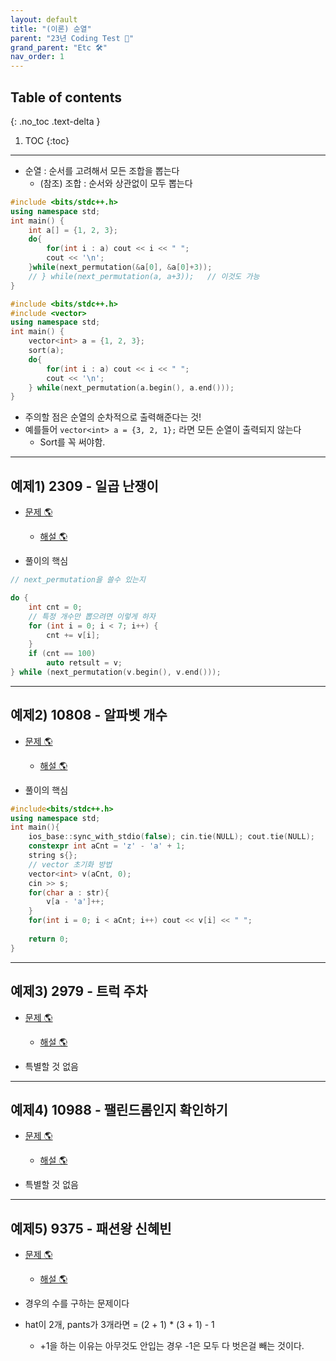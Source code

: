 ```yaml
---
layout: default
title: "(이론) 순열"
parent: "23년 Coding Test 😤"
grand_parent: "Etc 🛠"
nav_order: 1
---
```


## Table of contents
{: .no_toc .text-delta }

1. TOC
{:toc}

---

* 순열 : 순서를 고려해서 모든 조합을 뽑는다
    * (참조) 조합 : 순서와 상관없이 모두 뽑는다

```cpp
#include <bits/stdc++.h>
using namespace std;
int main() {
    int a[] = {1, 2, 3};
    do{
        for(int i : a) cout << i << " ";
        cout << '\n';
    }while(next_permutation(&a[0], &a[0]+3));
    // } while(next_permutation(a, a+3));   // 이것도 가능
}
```

```cpp
#include <bits/stdc++.h>
#include <vector>
using namespace std;
int main() {
    vector<int> a = {1, 2, 3};
    sort(a);
    do{
        for(int i : a) cout << i << " ";
        cout << '\n';
    } while(next_permutation(a.begin(), a.end()));
}
```

* 주의할 점은 순열의 순차적으로 출력해준다는 것!
* 예를들어 `vector<int> a = {3, 2, 1};` 라면 모든 순열이 출력되지 않는다
    * Sort를 꼭 써야함.

---

## 예제1) 2309 - 일곱 난쟁이

* [문제 🌎](https://www.acmicpc.net/problem/2309)
    * [해설 🌎](https://www.acmicpc.net/source/share/5cbef80aaad4484a8c3ea73bebf2c0ab)

* 풀이의 핵심

```cpp
// next_permutation을 쓸수 있는지

do {
    int cnt = 0;
    // 특정 개수만 뽑으려면 이렇게 하자
    for (int i = 0; i < 7; i++) {
        cnt += v[i];
    }
    if (cnt == 100)
        auto retsult = v;
} while (next_permutation(v.begin(), v.end()));
```

---

## 예제2) 10808 - 알파벳 개수

* [문제 🌎](https://www.acmicpc.net/problem/10808)
    * [해설 🌎](https://www.acmicpc.net/source/share/1a1898996c8542889b32b4c1b2498dd0)

* 풀이의 핵심

```cpp
#include<bits/stdc++.h>
using namespace std;  
int main(){
    ios_base::sync_with_stdio(false); cin.tie(NULL); cout.tie(NULL);
    constexpr int aCnt = 'z' - 'a' + 1;
    string s{};
    // vector 초기화 방법
    vector<int> v(aCnt, 0);
    cin >> s; 
    for(char a : str){
    	v[a - 'a']++;
	}
	for(int i = 0; i < aCnt; i++) cout << v[i] << " ";
	 
	return 0; 
}
```

---

## 예제3) 2979 - 트럭 주차

* [문제 🌎](https://www.acmicpc.net/problem/2979)
    * [해설 🌎](https://www.acmicpc.net/source/share/4e97e76bb0dd438fba134d0aada1c531)

* 특별할 것 없음 

---

## 예제4) 10988 - 팰린드롬인지 확인하기

* [문제 🌎](https://www.acmicpc.net/problem/10988)
    * [해설 🌎](https://www.acmicpc.net/source/share/c7b230ec84bf4153a125b858a5ef77e2)

* 특별할 것 없음 

---

## 예제5) 9375 - 패션왕 신혜빈

* [문제 🌎](https://www.acmicpc.net/problem/9375)
    * [해설 🌎](https://www.acmicpc.net/source/share/2c284c870fb64ae8adb0a5760111c03d)

* 경우의 수를 구하는 문제이다
* hat이 2개, pants가 3개라면 = (2 + 1) * (3 + 1) - 1
    * +1을 하는 이유는 아무것도 안입는 경우 -1은 모두 다 벗은걸 빼는 것이다.

